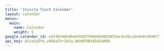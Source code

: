 ```yaml
---
title: 'Invicta Touch Calendar'
layout: calendar
menus:
  main:
    name: Calendar
    weight: 5
google_calendar_id: e4f4034064be6d500756049d4603055ac4e36ca2e9e0c4046f53cb5c04658a48@group.calendar.google.com
api_key: AIzaSyDYb_w9G6aChr2bSa_AKHQFRBtB16SoMOA
---
```

